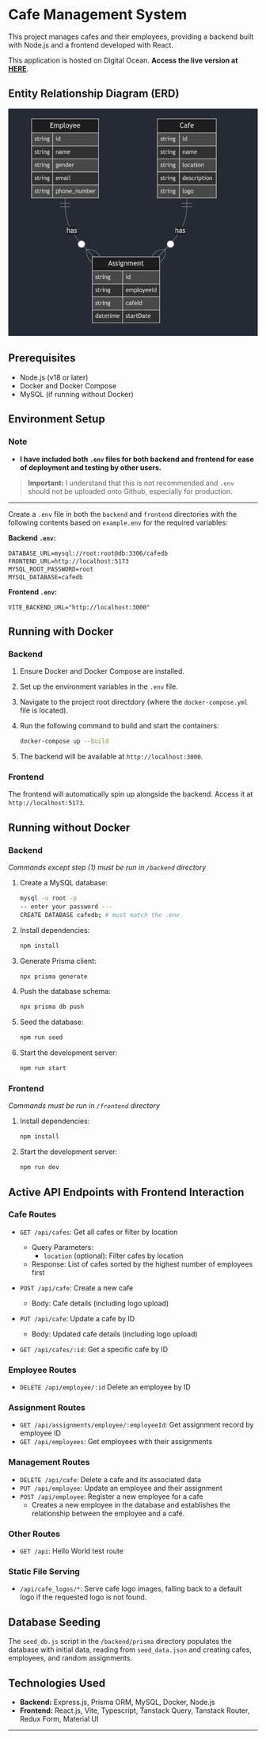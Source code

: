
# Cafe Management System

This project manages cafes and their employees, providing a backend built with Node.js and a frontend developed with React.


This application is hosted on Digital Ocean. **Access the live version at [HERE](http://152.42.179.0/)**.


## Entity Relationship Diagram (ERD)

![Entity Relationship Diagram](./backend/public/readme/erd.png)

## Prerequisites

- Node.js (v18 or later)
- Docker and Docker Compose
- MySQL (if running without Docker)

## Environment Setup

### Note
- **I have included both `.env` files for both backend and frontend for ease of deployment and testing by other users.**

> **Important:**  I understand that this is not recommended and `.env` should not be uploaded onto Github, especially for production.


---

Create a `.env` file in both the `backend` and `frontend` directories with the following contents based on `example.env` for the required variables:

**Backend `.env`:**

```plaintext
DATABASE_URL=mysql://root:root@db:3306/cafedb
FRONTEND_URL=http://localhost:5173
MYSQL_ROOT_PASSWORD=root
MYSQL_DATABASE=cafedb
```

**Frontend `.env`:**

```plaintext
VITE_BACKEND_URL="http://localhost:3000"
```

## Running with Docker

### Backend

1. Ensure Docker and Docker Compose are installed.
2. Set up the environment variables in the `.env` file.
3. Navigate to the project root directdory (where the `docker-compose.yml` file is located).
4. Run the following command to build and start the containers:


   ```bash
   docker-compose up --build
   ```

5. The backend will be available at `http://localhost:3000`.

### Frontend

The frontend will automatically spin up alongside the backend. Access it at `http://localhost:5173`.

## Running without Docker

### Backend

_Commands except step (1) must be run in `/backend` directory_

1. Create a MySQL database:

   ```bash
   mysql -u root -p 
   -- enter your password ---
   CREATE DATABASE cafedb; # must match the .env
   ```

2. Install dependencies:

   ```bash
   npm install
   ```

3. Generate Prisma client:

   ```bash
   npx prisma generate
   ```

4. Push the database schema:

   ```bash
   npx prisma db push
   ```

5. Seed the database:

   ```bash
   npm run seed
   ```

6. Start the development server:

   ```bash
   npm run start
   ```

### Frontend

_Commands must be run in `/frontend` directory_

1. Install dependencies:

   ```bash
   npm install
   ```

2. Start the development server:

   ```bash
   npm run dev
   ```

## Active API Endpoints with Frontend Interaction

### Cafe Routes

- `GET /api/cafes`: Get all cafes or filter by location
  - Query Parameters:
    - `location` (optional): Filter cafes by location
  - Response: List of cafes sorted by the highest number of employees first

- `POST /api/cafe`: Create a new cafe
  - Body: Cafe details (including logo upload)

- `PUT /api/cafe`: Update a cafe by ID
  - Body: Updated cafe details (including logo upload)

- `GET /api/cafes/:id`: Get a specific cafe by ID

### Employee Routes

- `DELETE /api/employee/:id` Delete an employee by ID

### Assignment Routes

- `GET /api/assignments/employee/:employeeId`: Get assignment record by employee ID
- `GET /api/employees`: Get employees with their assignments

### Management Routes

- `DELETE /api/cafe`: Delete a cafe and its associated data
- `PUT /api/employee`: Update an employee and their assignment
- `POST /api/employee`: Register a new employee for a cafe
  - Creates a new employee in the database and establishes the relationship between the employee and a café.

### Other Routes

- `GET /api`: Hello World test route

### Static File Serving

- `/api/cafe_logos/*`: Serve cafe logo images, falling back to a default logo if the requested logo is not found.

## Database Seeding

The `seed_db.js` script in the `/backend/prisma` directory populates the database with initial data, reading from `seed_data.json` and creating cafes, employees, and random assignments.

## Technologies Used

- **Backend:** Express.js, Prisma ORM, MySQL, Docker, Node.js
- **Frontend:** React.js, Vite, Typescript, Tanstack Query, Tanstack Router, Redux Form, Material UI

---